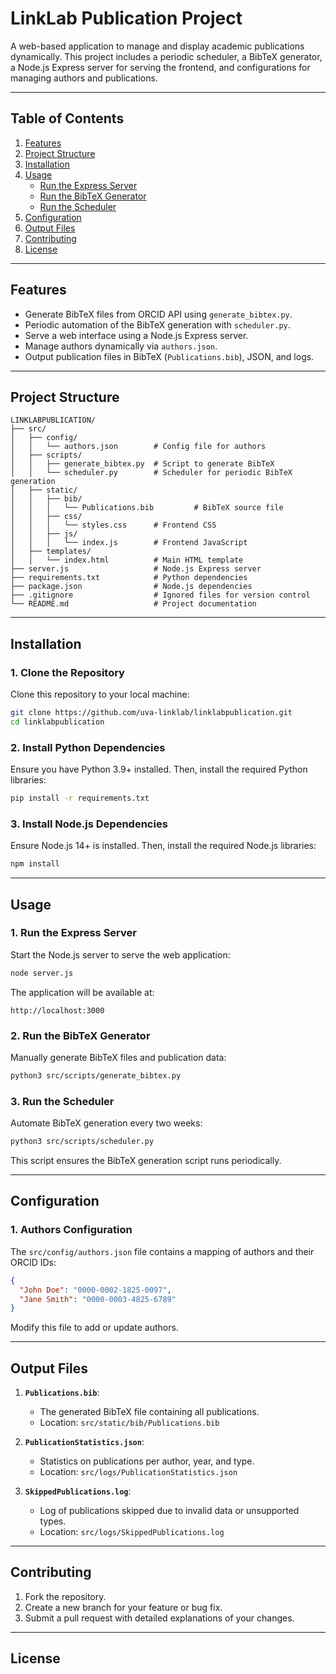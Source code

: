 # **LinkLab Publication Project**

A web-based application to manage and display academic publications dynamically. This project includes a periodic scheduler, a BibTeX generator, a Node.js Express server for serving the frontend, and configurations for managing authors and publications.

---

## **Table of Contents**

1. [Features](#features)
2. [Project Structure](#project-structure)
3. [Installation](#installation)
4. [Usage](#usage)
   - [Run the Express Server](#run-the-express-server)
   - [Run the BibTeX Generator](#run-the-bibtex-generator)
   - [Run the Scheduler](#run-the-scheduler)
5. [Configuration](#configuration)
6. [Output Files](#output-files)
7. [Contributing](#contributing)
8. [License](#license)

---

## **Features**

- Generate BibTeX files from ORCID API using `generate_bibtex.py`.
- Periodic automation of the BibTeX generation with `scheduler.py`.
- Serve a web interface using a Node.js Express server.
- Manage authors dynamically via `authors.json`.
- Output publication files in BibTeX (`Publications.bib`), JSON, and logs.

---

## **Project Structure**

```plaintext
LINKLABPUBLICATION/
├── src/
│   ├── config/
│   │   └── authors.json        # Config file for authors
│   ├── scripts/
│   │   ├── generate_bibtex.py  # Script to generate BibTeX
│   │   └── scheduler.py        # Scheduler for periodic BibTeX generation
│   ├── static/
│   │   ├── bib/
│   │   │   └── Publications.bib         # BibTeX source file
│   │   ├── css/
│   │   │   └── styles.css      # Frontend CSS
│   │   ├── js/
│   │   │   └── index.js        # Frontend JavaScript
│   ├── templates/
│   │   └── index.html          # Main HTML template
├── server.js                   # Node.js Express server
├── requirements.txt            # Python dependencies
├── package.json                # Node.js dependencies
├── .gitignore                  # Ignored files for version control
└── README.md                   # Project documentation
```

---

## **Installation**

### **1. Clone the Repository**
Clone this repository to your local machine:
```bash
git clone https://github.com/uva-linklab/linklabpublication.git
cd linklabpublication
```

### **2. Install Python Dependencies**
Ensure you have Python 3.9+ installed. Then, install the required Python libraries:
```bash
pip install -r requirements.txt
```

### **3. Install Node.js Dependencies**
Ensure Node.js 14+ is installed. Then, install the required Node.js libraries:
```bash
npm install
```

---

## **Usage**

### **1. Run the Express Server**
Start the Node.js server to serve the web application:
```bash
node server.js
```
The application will be available at:
```
http://localhost:3000
```

### **2. Run the BibTeX Generator**
Manually generate BibTeX files and publication data:
```bash
python3 src/scripts/generate_bibtex.py
```

### **3. Run the Scheduler**
Automate BibTeX generation every two weeks:
```bash
python3 src/scripts/scheduler.py
```
This script ensures the BibTeX generation script runs periodically.

---

## **Configuration**

### **1. Authors Configuration**
The `src/config/authors.json` file contains a mapping of authors and their ORCID IDs:
```json
{
  "John Doe": "0000-0002-1825-0097",
  "Jane Smith": "0000-0003-4825-6789"
}
```

Modify this file to add or update authors.

---

## **Output Files**

1. **`Publications.bib`**:
   - The generated BibTeX file containing all publications.
   - Location: `src/static/bib/Publications.bib`

2. **`PublicationStatistics.json`**:
   - Statistics on publications per author, year, and type.
   - Location: `src/logs/PublicationStatistics.json`

3. **`SkippedPublications.log`**:
   - Log of publications skipped due to invalid data or unsupported types.
   - Location: `src/logs/SkippedPublications.log`

---

## **Contributing**

1. Fork the repository.
2. Create a new branch for your feature or bug fix.
3. Submit a pull request with detailed explanations of your changes.

---

## **License**

